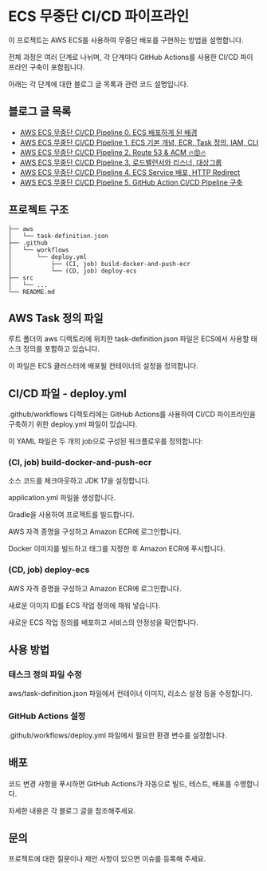 # ECS 무중단 CI/CD 파이프라인
이 프로젝트는 AWS ECS를 사용하여 무중단 배포를 구현하는 방법을 설명합니다. 

전체 과정은 여러 단계로 나뉘며, 각 단계마다 GitHub Actions를 사용한 CI/CD 파이프라인 구축이 포함됩니다. 

아래는 각 단계에 대한 블로그 글 목록과 관련 코드 설명입니다.

## 블로그 글 목록

- [AWS ECS 무중단 CI/CD Pipeline 0. ECS 배포하게 된 배경](https://toychip.tistory.com/66)
- [AWS ECS 무중단 CI/CD Pipeline 1. ECS 기본 개념, ECR, Task 정의, IAM, CLI](https://toychip.tistory.com/67)
- [AWS ECS 무중단 CI/CD Pipeline 2. Route 53 & ACM 🔥😡🔥](https://toychip.tistory.com/68)
- [AWS ECS 무중단 CI/CD Pipeline 3. 로드밸런서와 리스너, 대상그룹](https://toychip.tistory.com/69)
- [AWS ECS 무중단 CI/CD Pipeline 4. ECS Service 배포, HTTP Redirect](https://toychip.tistory.com/70)
- [AWS ECS 무중단 CI/CD Pipeline 5. GitHub Action CI/CD Pipeline 구축](https://toychip.tistory.com/71)

## 프로젝트 구조

```text
├── aws
│   └── task-definition.json
├── .github
│   └── workflows
│       └── deploy.yml
│           ├── (CI, job) build-docker-and-push-ecr
│           └── (CD, job) deploy-ecs
├── src
│   └── ...
└── README.md

```

## AWS Task 정의 파일
루트 폴더의 aws 디렉토리에 위치한 task-definition.json 파일은 ECS에서 사용할 태스크 정의를 포함하고 있습니다. 

이 파일은 ECS 클러스터에 배포될 컨테이너의 설정을 정의합니다.

## CI/CD 파일 - deploy.yml
.github/workflows 디렉토리에는 GitHub Actions를 사용하여 CI/CD 파이프라인을 구축하기 위한 deploy.yml 파일이 있습니다.

이 YAML 파일은 두 개의 job으로 구성된 워크플로우를 정의합니다:

### (CI, job) build-docker-and-push-ecr

소스 코드를 체크아웃하고 JDK 17을 설정합니다.

application.yml 파일을 생성합니다.

Gradle을 사용하여 프로젝트를 빌드합니다.

AWS 자격 증명을 구성하고 Amazon ECR에 로그인합니다.

Docker 이미지를 빌드하고 태그를 지정한 후 Amazon ECR에 푸시합니다.

### (CD, job) deploy-ecs

AWS 자격 증명을 구성하고 Amazon ECR에 로그인합니다.

새로운 이미지 ID를 ECS 작업 정의에 채워 넣습니다.

새로운 ECS 작업 정의를 배포하고 서비스의 안정성을 확인합니다.

## 사용 방법
### 태스크 정의 파일 수정

aws/task-definition.json 파일에서 컨테이너 이미지, 리소스 설정 등을 수정합니다.

### GitHub Actions 설정
.github/workflows/deploy.yml 파일에서 필요한 환경 변수를 설정합니다.

## 배포

코드 변경 사항을 푸시하면 GitHub Actions가 자동으로 빌드, 테스트, 배포를 수행합니다.

자세한 내용은 각 블로그 글을 참조해주세요.

## 문의
프로젝트에 대한 질문이나 제안 사항이 있으면 이슈를 등록해 주세요.
